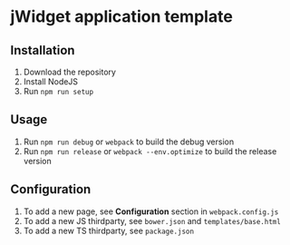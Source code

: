 # jWidget application template

## Installation

1. Download the repository
1. Install NodeJS
1. Run `npm run setup`

## Usage

1. Run `npm run debug` or `webpack` to build the debug version
1. Run `npm run release` or `webpack --env.optimize` to build the release version

## Configuration

1. To add a new page, see **Configuration** section in `webpack.config.js`
1. To add a new JS thirdparty, see `bower.json` and `templates/base.html`
1. To add a new TS thirdparty, see `package.json`
